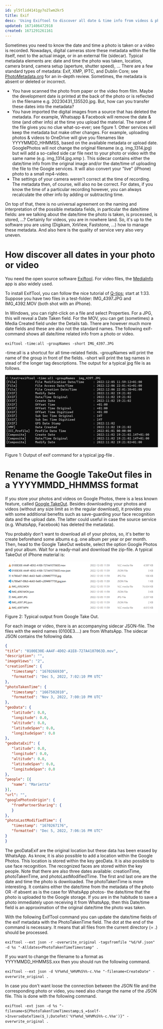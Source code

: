 ```yaml
---
id: yl5tlid4141gy7o2lwm2kr5
title: Exif
desc: 'Using Exiftool to discover all date & time info from videos & photos'
updated: 1671406472918
created: 1671291261161
---
```


Sometimes you need to know the date and time a photo is taken or a video is recorded. Nowadays, digital cameras store these metadata within the file itself, next to the actual image, or in an external file (sidecar). Typical metadata elements are: date and time the photo was taken, location, camera brand, camera setup (aperture, shutter speed), ... There are a few standard types of metadata: Exif, XMP, IPTC, and Dublin Core; see [PhotoMetadata.org](https://photometadata.org/META-101-metadata-types) for an in-depth review. Sometimes, the metadata is absent or deleted or incorrect.
- You have scanned the photo from paper or the video from film. Maybe the development date is printed at the back of the photo or is reflected in the filename e.g. 20230431_135520.jpg. But, how can you transfer these dates into the metadata?
- You have imported the digital images from a source that has deleted the metadata. For example, Whatsapp & Facebook will remove the date & time (and other info) at the time you upload the material. The name of the file gives you no clue what-so-ever; see figure 1. Other services will keep the metadata but make other changes. For example, uploading photos & videos to OneDrive will give you filenames like YYYYMMDD_HHMMSS, based on the available metadata or upload date. GooglePhotos will not change the original filename (e.g. img_1314.jpg) but will add a so-called side car file next to your photo or video with the same name (e.g. img_1314.jpg.xmp ). This sidecar contains either the date/time info from the original image and/or the date/time of uploading the file to the Google services. It will also convert your "live" (iPhone) photo to a small mp4-video.
- The settings of your camera weren't correct at the time of recording. The metadata then, of course, will also no be correct. For dates, if you know the time of a particular recording however, you can always recalculate the other info by adding or subtracting time.

On top of that, there is no universal agreement on the naming and interpretation of the possible metadata fields, in particular the date/time fields: are we talking about the date/time the photo is taken, is processed, is stored, ...? Certainly for videos, you are in nowhere land. So, it's up to the software you are using (Digikam, XnView, Faststone, ...) how to manage these metadata. And also here is the quality of service very also very uneven.

# How discover all dates in your photo or video

You need the open source software [Exiftool](https://exiftool.org/). For video files, the [MediaInfo](https://mediaarea.net/en/MediaInfo) app is also widely used.

To install ExifTool, you can follow the nice tutorial of [Q-tips](https://youtu.be/j9osB_eRuCU?t=93); start at 1:33. Suppose you have two files in a test-folder: IMG_4397.JPG and IMG_4392.MOV (both shot with an iPhone).

In Windows, you can right-click on a file and select Properties. For a JPG, this will reveal a Date Taken field. For the MOV, you can get (sometimes) a Media Created field under the Details tab. There are however much more date fields and these are also not the standard names. The following exif-command shows all date/time related info from a photo or video.

`exiftool -time:all -groupNames -short IMG_4397.JPG`

-time:all is a shortcut for all time-related fields. -groupNames will print the name of the group in front of the fields. -short will print the tag names in stead of the longer tag descriptions. The output for a typical jpg file is as follows.

![](/assets/images/exif-jpg-time-all.png)

Figure 1: Output of exif command for a typical jpg-file .

# Rename the Google TakeOut files in a YYYYMMDD_HHMMSS format

If you store your photos and videos on Google Photos, there is a less known feature, called [Google TakeOut](https://takeout.google.com/). Besides downloading your photos and videos (without any size limit as in the regular download), it provides you with some additional benefits such as save-guarding your face recognition data and the upload date. The latter could useful in case the source service (e.g. WhatsApp, Facebook) has deleted the metadata).

You probably don't want to download all of your photos, so, it's better to create beforehand some albums e.g. one album per year or per month. Then, head to the Google TakeOut website, select the option Google Photos and your album. Wait for a ready-mail and download the zip-file. A typical TakeOut of iPhone material is:

![](/assets/images/google-take-out.png)
Figure 2: Typical output from Google Take Out.

For each image or video, there is an accompanying sidecar JSON-file. The files with the weird names (0100E3....) are from WhatsApp. The sidecar JSON contains the following data.

```json
{
"title": "0100E30E-AA4F-4D02-A1E8-727A4107063D.mov",
"description": "",
"imageViews": "2",
"creationTime": {
   "timestamp": "1670266930",
   "formatted": "Dec 5, 2022, 7:02:10 PM UTC"
},
"photoTakenTime": {
   "timestamp": "1667502010",
   "formatted": "Nov 3, 2022, 7:00:10 PM UTC"
},
"geoData": {
   "latitude": 0.0,
   "longitude": 0.0,
   "altitude": 0.0,
   "latitudeSpan": 0.0,
   "longitudeSpan": 0.0
},
"geoDataExif": {
   "latitude": 0.0,
   "longitude": 0.0,
   "altitude": 0.0,
   "latitudeSpan": 0.0,
   "longitudeSpan": 0.0
},
"people": [{
   "name": "Marietta"
}],
"url": "",
"googlePhotosOrigin": {
   "fromPartnerSharing": {
   }
},
"photoLastModifiedTime": {
   "timestamp": "1670267176",
   "formatted": "Dec 5, 2022, 7:06:16 PM UTC"
}
}
```

The geoDataExif are the original location but these data has been erased by WhatsApp.  As know, it is also possible to add a location within the Google Photos. This location is stored within the key geoData. It is also possible to use face recognition. The recognized faces are stored within the key people. Note that there are also three dates available: creationTime, photoTakenTime, and photoLastModifiedTime. The first and last one are the date and time the photo is downloaded. The photoTakenTime is more interesting. It contains either the date/time from the metadata of the photo OR -if absent as is the case for WhatsApp photos- the date/time that the photo is uploaded to the Google storage. If you are in the habitude to save a photo immediately upon receiving it from WhatsApp, then this Date/time field is an approximation of the original date/time the photo was taken.

With the following ExifTool command you can update the date/time fields of the exif metadata with the PhotoTakenTime field. The dot at the end of the command is necessary. It means that all files from the current directory (= .) should be processed.

`exiftool --ext json -r -overwrite_original -tagsfromfile "%d/%F.json" -d %s "-Alldates<PhotoTakenTimeTimestamp" .`

If you want to change the filename to a format as YYYYMMDD_HHMMSS.xxx then you should run the following command.

`exiftool --ext json -d %Y%m%d_%H%M%S%%-c.%%e "-filename<CreateDate" -overwrite_original .`

In case you don't want loose the connection between the JSON file and the corresponding photo or video, you need also change the name of the JSON file. This is done with the following command.

`exiftool -ext json -d %s "-filename<${PhotoTakenTimeTimestamp;$_=$self->InverseDateTime($_);DateFmt('%Y%m%d_%H%M%S%%-c.%%e')}" -overwrite_original .`
